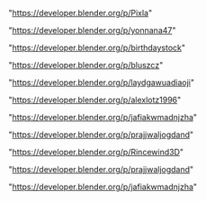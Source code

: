 "https://developer.blender.org/p/Pixla"

"https://developer.blender.org/p/yonnana47"

"https://developer.blender.org/p/birthdaystock"

"https://developer.blender.org/p/bluszcz"

"https://developer.blender.org/p/laydgawuadiaoji"

"https://developer.blender.org/p/alexlotz1996"

"https://developer.blender.org/p/jafiakwmadnjzha"

"https://developer.blender.org/p/prajjwaljogdand"

 
"https://developer.blender.org/p/Rincewind3D"


"https://developer.blender.org/p/prajjwaljogdand"


"https://developer.blender.org/p/jafiakwmadnjzha"


 
